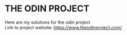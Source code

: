 # THE ODIN PROJECT  
  
  Here are my solutions for the odin project  
  Link to project website: https://www.theodinproject.com/